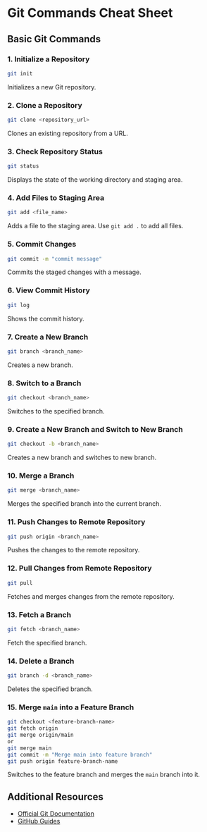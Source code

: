 # Git Commands Cheat Sheet

## Basic Git Commands

### 1. Initialize a Repository
```sh
git init
```
Initializes a new Git repository.

### 2. Clone a Repository
```sh
git clone <repository_url>
```
Clones an existing repository from a URL.

### 3. Check Repository Status
```sh
git status
```
Displays the state of the working directory and staging area.

### 4. Add Files to Staging Area
```sh
git add <file_name>
```
Adds a file to the staging area. Use `git add .` to add all files.

### 5. Commit Changes
```sh
git commit -m "commit message"
```
Commits the staged changes with a message.

### 6. View Commit History
```sh
git log
```
Shows the commit history.

### 7. Create a New Branch
```sh
git branch <branch_name>
```
Creates a new branch.

### 8. Switch to a Branch
```sh
git checkout <branch_name>
```
Switches to the specified branch.

### 9. Create a New Branch and Switch to New Branch
```sh
git checkout -b <branch_name>
```
Creates a new branch and switches to new branch.

### 10. Merge a Branch
```sh
git merge <branch_name>
```
Merges the specified branch into the current branch.

### 11. Push Changes to Remote Repository
```sh
git push origin <branch_name>
```
Pushes the changes to the remote repository.

### 12. Pull Changes from Remote Repository
```sh
git pull
```
Fetches and merges changes from the remote repository.

### 13. Fetch a Branch
```sh
git fetch <branch_name>
```
Fetch the specified branch.


### 14. Delete a Branch
```sh
git branch -d <branch_name>
```
Deletes the specified branch.


### 15. Merge `main` into a Feature Branch
```sh
git checkout <feature-branch-name>
git fetch origin
git merge origin/main 
or
git merge main
git commit -m "Merge main into feature branch"
git push origin feature-branch-name 
```
Switches to the feature branch and merges the `main` branch into it.


## Additional Resources
- [Official Git Documentation](https://git-scm.com/doc)
- [GitHub Guides](https://guides.github.com/)
